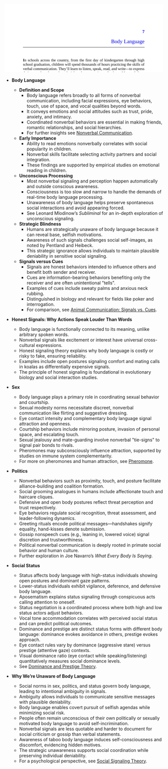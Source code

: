 ![elephant-ch07-body-language](elephant-ch07-body-language.best.png)

- **Body Language**
  - **Definition and Scope**
    - Body language refers broadly to all forms of nonverbal communication, including facial expressions, eye behaviors, touch, use of space, and vocal qualities beyond words.  
    - It conveys emotions and social attitudes such as trust, pride, anxiety, and intimacy.  
    - Coordinated nonverbal behaviors are essential in making friends, romantic relationships, and social hierarchies.  
    - For further insights see [Nonverbal Communication](https://en.wikipedia.org/wiki/Nonverbal_communication).  
  - **Early Importance**
    - Ability to read emotions nonverbally correlates with social popularity in children.  
    - Nonverbal skills facilitate selecting activity partners and social integration.  
    - These findings are supported by empirical studies on emotional reading in children.  
  - **Unconscious Processing**
    - Most nonverbal signaling and perception happen automatically and outside conscious awareness.  
    - Consciousness is too slow and narrow to handle the demands of real-time body language processing.  
    - Unawareness of body language helps preserve spontaneous social interactions and avoid appearing forced.  
    - See Leonard Mlodinow’s *Subliminal* for an in-depth exploration of unconscious signaling.  
  - **Strategic Blindness**
    - Humans are strategically unaware of body language because it can reveal base, selfish motivations.  
    - Awareness of such signals challenges social self-images, as noted by Pentland and Heibeck.  
    - This strategic ignorance allows individuals to maintain plausible deniability in sensitive social signaling.  
  - **Signals versus Cues**
    - Signals are honest behaviors intended to influence others and benefit both sender and receiver.  
    - Cues are information-bearing behaviors benefiting only the receiver and are often unintentional "tells".  
    - Examples of cues include sweaty palms and anxious neck rubbing.  
    - Distinguished in biology and relevant for fields like poker and interrogation.  
    - For comparison, see [Animal Communication: Signals vs. Cues](https://en.wikipedia.org/wiki/Animal_communication).  

- **Honest Signals: Why Actions Speak Louder Than Words**
  - Body language is functionally connected to its meaning, unlike arbitrary spoken words.  
  - Nonverbal signals like excitement or interest have universal cross-cultural expressions.  
  - Honest signaling theory explains why body language is costly or risky to fake, ensuring reliability.  
  - Examples include open postures signaling comfort and mating calls in koalas as differentially expensive signals.  
  - The principle of honest signaling is foundational in evolutionary biology and social interaction studies.  
 
- **Sex**
  - Body language plays a primary role in coordinating sexual behavior and courtship.  
  - Sexual modesty norms necessitate discreet, nonverbal communication like flirting and suggestive dressing.  
  - Eye contact intensity and complementary body language signal attraction and openness.  
  - Courtship behaviors include mirroring posture, invasion of personal space, and escalating touch.  
  - Sexual jealousy and mate-guarding involve nonverbal "tie-signs" to signal pair bonds to rivals.  
  - Pheromones may subconsciously influence attraction, supported by studies on immune system complementarity.  
  - For more on pheromones and human attraction, see [Pheromone](https://en.wikipedia.org/wiki/Pheromone).  

- **Politics**
  - Nonverbal behaviors such as proximity, touch, and posture facilitate alliance-building and coalition formation.  
  - Social grooming analogues in humans include affectionate touch and haircare cliques.  
  - Defensive and open body postures reflect threat perception and trust respectively.  
  - Eye behaviors regulate social recognition, threat assessment, and leader-following dynamics.  
  - Greeting rituals encode political messages—handshakes signify equality, hand-kisses denote submission.  
  - Gossip nonspeech cues (e.g., leaning in, lowered voice) signal discretion and trustworthiness.  
  - Political nonverbal communication is deeply rooted in primate social behavior and human culture.  
  - Further exploration in Joe Navarro’s *What Every Body Is Saying*.  

- **Social Status**
  - Status affects body language with high-status individuals showing open postures and dominant gaze patterns.  
  - Lower-status individuals exhibit vigilance, deference, and defensive body language.  
  - Aposematism explains status signaling through conspicuous acts calling attention to oneself.  
  - Status negotiation is a coordinated process where both high and low status actors adjust behaviors.  
  - Vocal tone accommodation correlates with perceived social status and can predict political outcomes.  
  - Dominance and prestige are distinct status forms with different body language: dominance evokes avoidance in others, prestige evokes approach.  
  - Eye contact rules vary by dominance (aggressive stare) versus prestige (attentive gaze) contexts.  
  - Visual dominance ratio (eye contact while speaking/listening) quantitatively measures social dominance levels.  
  - See [Dominance and Prestige Theory](https://en.wikipedia.org/wiki/Prestige_and_dominance).  

- **Why We’re Unaware of Body Language**
  - Social norms in sex, politics, and status govern body language, leading to intentional ambiguity in signals.  
  - Ambiguity allows individuals to communicate sensitive messages with plausible deniability.  
  - Body language enables covert pursuit of selfish agendas while minimizing social risk.  
  - People often remain unconscious of their own politically or sexually motivated body language to avoid self-incrimination.  
  - Nonverbal signals are less quotable and harder to document for social criticism or gossip than verbal statements.  
  - Awareness of taboo body language induces self-consciousness and discomfort, evidencing hidden motives.  
  - The strategic unawareness supports social coordination while preserving individual deniability.  
  - For a psychological perspective, see [Social Signaling Theory](https://en.wikipedia.org/wiki/Signaling_theory).
